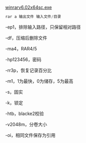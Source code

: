 

[winrarv6.02x64sc.exe](assets/winrarv6.02x64sc.exe)



```javascript
rar a 输出文件 输入文件/目录 
```

-ep1，排除输入路径，只保留相对路径

-df，压缩后删除文件

-ma4，RAR4/5

-hp123456，密码

-rr3p，恢复记录百分比

-m1，1为最快，0为储存，5为最高

-s，固实

-k，锁定

-htb，blacke2校验

-v2048m，分卷大小

-oi，相同文件保存为引用

